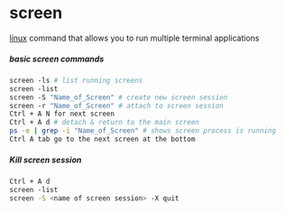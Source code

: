 # screen 
[linux](linux.md) command that allows you to run multiple terminal applications 

##### basic screen commands
```bash
screen -ls # list running screens 
screen -list 
screen -S "Name_of_Screen" # create new screen session 
screen -r "Name_of_Screen" # attach to screen session 
Ctrl + A N for next screen 
Ctrl + A d # detach & return to the main screen 
ps -e | grep -i "Name_of_Screen" # shows screen process is running  
Ctrl A tab go to the next screen at the bottom
```

##### Kill screen session
```bash
Ctrl + A d
screen -list 
screen -S <name of screen session> -X quit

```





